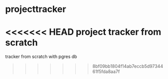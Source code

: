 projecttracker
==============

<<<<<<< HEAD
project tracker from scratch
=======
tracker from scratch with pgres db
>>>>>>> 8bf09bb1804f14ab7eccb5d9734461f5fda8aa7f
